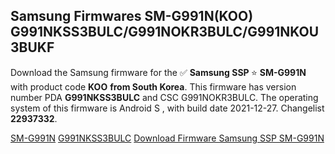<h2>Samsung Firmwares SM-G991N(KOO) G991NKSS3BULC/G991NOKR3BULC/G991NKOU3BUKF</h2>
Download the Samsung firmware for the ✅ <strong>Samsung SSP </strong> ⭐ <strong>SM-G991N</strong> with product code <strong>KOO</strong> <strong> from South Korea</strong>. This firmware has version number PDA <strong>G991NKSS3BULC</strong> and CSC G991NOKR3BULC. The operating system of this firmware is Android S , with build date 2021-12-27. Changelist <strong>22937332</strong>.

[SM-G991N](https://samfirm.shop/samsung/model/SM-G991N)
[G991NKSS3BULC](https://samfirm.shop/samsung/pda/G991NKSS3BULC)
[Download Firmware Samsung SSP SM-G991N](https://samfirm.shop/samsung/firmware/485501)
